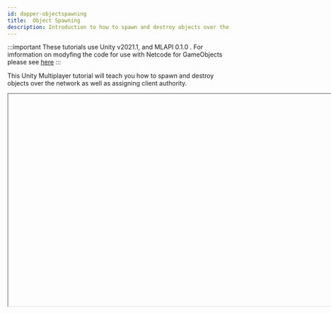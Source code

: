 ```yaml
---
id: dapper-objectspawning
title:  Object Spawning
description: Introduction to how to spawn and destroy objects over the network as well as assigning client authority.
---
```


:::important
These tutorials use Unity v2021.1, and MLAPI 0.1.0 .  For imformation on modyfing the code for use with Netcode for GameObjects please see [here](../../installation/migratingfrommlapi.md)
:::

This Unity Multiplayer tutorial will teach you how to spawn and destroy objects over the network as well as assigning client authority.

<Iframe url="https://www.youtube.com/embed/j6XPp_RHI9Q"
        width="854px"
        height="480px"
        id="myId"
        className="video-container"
        display="initial"
        position="relative"
        allow="accelerometer; autoplay; clipboard-write; encrypted-media; gyroscope; picture-in-picture" 
        allowfullscreen
        />

Video published 29th April 2021

For project files access, check out the repository here: https://github.com/DapperDino/Unity-Multiplayer-Tutorials

For more information  on Object Spawning see [Object Spawning](../../basics/object-spawning.md) in the main MLAPI documentation.

:::contribution Community Contribution
Thank you to [DapperDino](https://www.youtube.com/channel/UCjCpZyil4D8TBb5nVTMMaUw) for the video tutorials! These contributions are a fantastic help to the community.
:::

import Iframe from 'react-iframe'